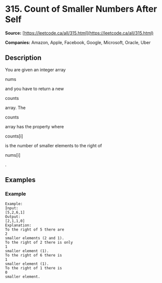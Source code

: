 # 315. Count of Smaller Numbers After Self

**Source:** [https://leetcode.ca/all/315.html](https://leetcode.ca/all/315.html)

**Companies:** Amazon, Apple, Facebook, Google, Microsoft, Oracle, Uber

## Description

You are given an integer array

nums

and you have to return a new

counts

array.
        The

counts

array has the property where

counts[i]

is the number of
        smaller elements to the right of

nums[i]

.

## Examples

### Example

```
Example:
Input:
[5,2,6,1]
Output:
[2,1,1,0]
Explanation:
To the right of 5 there are
2
smaller elements (2 and 1).
To the right of 2 there is only
1
smaller element (1).
To the right of 6 there is
1
smaller element (1).
To the right of 1 there is
0
smaller element.
```

